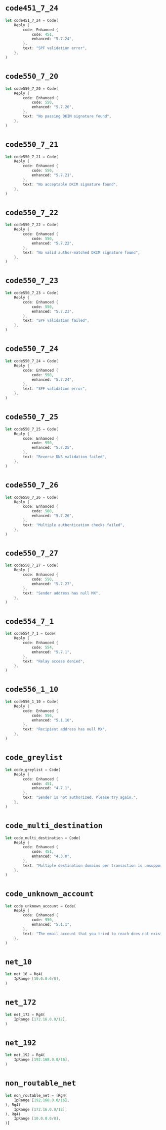 # `code451_7_24`

```rust
let code451_7_24 = Code(
    Reply {
        code: Enhanced {
            code: 451,
            enhanced: "5.7.24",
        },
        text: "SPF validation error",
    },
)
```
# `code550_7_20`

```rust
let code550_7_20 = Code(
    Reply {
        code: Enhanced {
            code: 550,
            enhanced: "5.7.20",
        },
        text: "No passing DKIM signature found",
    },
)
```
# `code550_7_21`

```rust
let code550_7_21 = Code(
    Reply {
        code: Enhanced {
            code: 550,
            enhanced: "5.7.21",
        },
        text: "No acceptable DKIM signature found",
    },
)
```
# `code550_7_22`

```rust
let code550_7_22 = Code(
    Reply {
        code: Enhanced {
            code: 550,
            enhanced: "5.7.22",
        },
        text: "No valid author-matched DKIM signature found",
    },
)
```
# `code550_7_23`

```rust
let code550_7_23 = Code(
    Reply {
        code: Enhanced {
            code: 550,
            enhanced: "5.7.23",
        },
        text: "SPF validation failed",
    },
)
```
# `code550_7_24`

```rust
let code550_7_24 = Code(
    Reply {
        code: Enhanced {
            code: 550,
            enhanced: "5.7.24",
        },
        text: "SPF validation error",
    },
)
```
# `code550_7_25`

```rust
let code550_7_25 = Code(
    Reply {
        code: Enhanced {
            code: 550,
            enhanced: "5.7.25",
        },
        text: "Reverse DNS validation failed",
    },
)
```
# `code550_7_26`

```rust
let code550_7_26 = Code(
    Reply {
        code: Enhanced {
            code: 500,
            enhanced: "5.7.26",
        },
        text: "Multiple authentication checks failed",
    },
)
```
# `code550_7_27`

```rust
let code550_7_27 = Code(
    Reply {
        code: Enhanced {
            code: 550,
            enhanced: "5.7.27",
        },
        text: "Sender address has null MX",
    },
)
```
# `code554_7_1`

```rust
let code554_7_1 = Code(
    Reply {
        code: Enhanced {
            code: 554,
            enhanced: "5.7.1",
        },
        text: "Relay access denied",
    },
)
```
# `code556_1_10`

```rust
let code556_1_10 = Code(
    Reply {
        code: Enhanced {
            code: 556,
            enhanced: "5.1.10",
        },
        text: "Recipient address has null MX",
    },
)
```
# `code_greylist`

```rust
let code_greylist = Code(
    Reply {
        code: Enhanced {
            code: 451,
            enhanced: "4.7.1",
        },
        text: "Sender is not authorized. Please try again.",
    },
)
```
# `code_multi_destination`

```rust
let code_multi_destination = Code(
    Reply {
        code: Enhanced {
            code: 451,
            enhanced: "4.3.0",
        },
        text: "Multiple destination domains per transaction is unsupported. Please try again.",
    },
)
```
# `code_unknown_account`

```rust
let code_unknown_account = Code(
    Reply {
        code: Enhanced {
            code: 550,
            enhanced: "5.1.1",
        },
        text: "The email account that you tried to reach does not exist. Please try again.",
    },
)
```
# `net_10`

```rust
let net_10 = Rg4(
    IpRange [10.0.0.0/8],
)
```
# `net_172`

```rust
let net_172 = Rg4(
    IpRange [172.16.0.0/12],
)
```
# `net_192`

```rust
let net_192 = Rg4(
    IpRange [192.168.0.0/16],
)
```
# `non_routable_net`

```rust
let non_routable_net = [Rg4(
    IpRange [192.168.0.0/16],
), Rg4(
    IpRange [172.16.0.0/12],
), Rg4(
    IpRange [10.0.0.0/8],
)]
```

